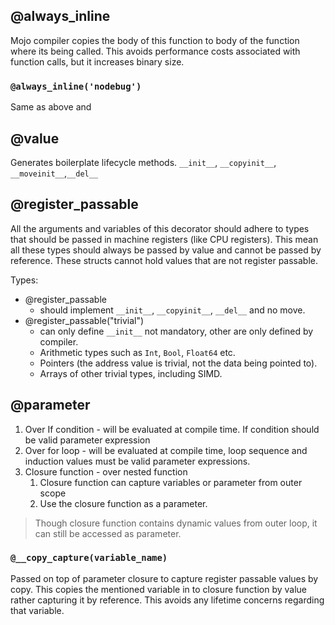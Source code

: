 
## @always_inline

Mojo compiler copies the body of this function to body of the function where its being called. This avoids performance costs associated with function calls, but it increases binary size.
### `@always_inline('nodebug')`
Same as above and

## @value

Generates boilerplate lifecycle methods. `__init__`, `__copyinit__`, `__moveinit__`,`__del__`

## @register_passable

All the arguments and variables of this decorator should adhere to types that should be passed in machine registers (like CPU registers). This mean all these types should always be passed by value and cannot be passed by reference. These structs cannot hold values that are not register passable.

Types:
- @register_passable
	- should implement `__init__`, `__copyinit__`, `__del__` and no move.
- @register_passable("trivial")
	- can only define `__init__` not mandatory, other are only defined by compiler.
	- Arithmetic types such as `Int`, `Bool`, `Float64` etc.
	- Pointers (the address value is trivial, not the data being pointed to).
	- Arrays of other trivial types, including SIMD.


## @parameter

1. Over If condition - will be evaluated at compile time. If condition should be valid parameter expression
2. Over for loop -  will be evaluated at compile time, loop sequence and induction values must be valid parameter expressions.
3. Closure function - over nested function
	1. Closure function can capture variables or parameter from outer scope
	2. Use the closure function as a parameter.
> Though closure function contains dynamic values from outer loop, it can still be accessed as parameter.
	
### `@__copy_capture(variable_name)`

Passed on top of parameter closure to capture register passable values by copy. This copies the mentioned variable in to closure function by value rather capturing it by reference. This avoids any lifetime concerns regarding that variable.

